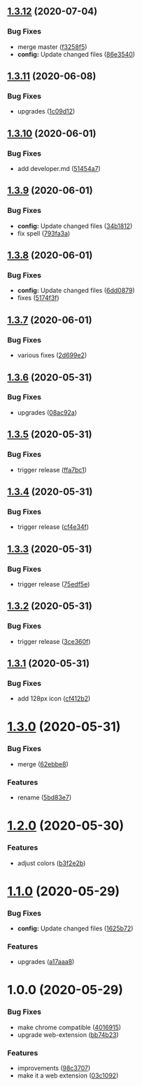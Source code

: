 ## [1.3.12](https://github.com/dword-design/accessibility-view/compare/v1.3.11...v1.3.12) (2020-07-04)


### Bug Fixes

* merge master ([f3258f5](https://github.com/dword-design/accessibility-view/commit/f3258f57528f67df4ac356fd108120bf5bec7f9b))
* **config:** Update changed files ([86e3540](https://github.com/dword-design/accessibility-view/commit/86e35400b7726054e1493e21b878116336370ff6))

## [1.3.11](https://github.com/dword-design/accessibility-view/compare/v1.3.10...v1.3.11) (2020-06-08)


### Bug Fixes

* upgrades ([1c09d12](https://github.com/dword-design/accessibility-view/commit/1c09d12a5c2bf7c626d4737e197bda5c3377fece))

## [1.3.10](https://github.com/dword-design/accessibility-view/compare/v1.3.9...v1.3.10) (2020-06-01)


### Bug Fixes

* add developer.md ([51454a7](https://github.com/dword-design/accessibility-view/commit/51454a7048bf4b62885a067850c358385db98489))

## [1.3.9](https://github.com/dword-design/accessibility-view/compare/v1.3.8...v1.3.9) (2020-06-01)


### Bug Fixes

* **config:** Update changed files ([34b1812](https://github.com/dword-design/accessibility-view/commit/34b181282ab3b45d31322605c581b324429e12f0))
* fix spell ([793fa3a](https://github.com/dword-design/accessibility-view/commit/793fa3a36ce1bb760937fa635395b9aa8b14cea5))

## [1.3.8](https://github.com/dword-design/accessibility-view/compare/v1.3.7...v1.3.8) (2020-06-01)


### Bug Fixes

* **config:** Update changed files ([6dd0879](https://github.com/dword-design/accessibility-view/commit/6dd0879f8ea291c2852188e0362a6c50255d4c35))
* fixes ([5174f3f](https://github.com/dword-design/accessibility-view/commit/5174f3fb494ac4d897be2d3ffb3ee4f4512c6462))

## [1.3.7](https://github.com/dword-design/accessibility-view/compare/v1.3.6...v1.3.7) (2020-06-01)


### Bug Fixes

* various fixes ([2d699e2](https://github.com/dword-design/accessibility-view/commit/2d699e23a67f532abbcfeadae62c82faee262c55))

## [1.3.6](https://github.com/dword-design/accessibility-view/compare/v1.3.5...v1.3.6) (2020-05-31)


### Bug Fixes

* upgrades ([08ac92a](https://github.com/dword-design/accessibility-view/commit/08ac92a26f0d75e678b19881d848245cf2417a06))

## [1.3.5](https://github.com/dword-design/accessibility-view/compare/v1.3.4...v1.3.5) (2020-05-31)


### Bug Fixes

* trigger release ([ffa7bc1](https://github.com/dword-design/accessibility-view/commit/ffa7bc1870b3aed9c888c51e6b10bf1f63c102ef))

## [1.3.4](https://github.com/dword-design/accessibility-view/compare/v1.3.3...v1.3.4) (2020-05-31)


### Bug Fixes

* trigger release ([cf4e34f](https://github.com/dword-design/accessibility-view/commit/cf4e34f1ab7f68c1f219cc59e36e778cf5f9d9bc))

## [1.3.3](https://github.com/dword-design/accessibility-view/compare/v1.3.2...v1.3.3) (2020-05-31)


### Bug Fixes

* trigger release ([75edf5e](https://github.com/dword-design/accessibility-view/commit/75edf5ee94c6ac7aea76b059b1eec87103072fd1))

## [1.3.2](https://github.com/dword-design/accessibility-view/compare/v1.3.1...v1.3.2) (2020-05-31)


### Bug Fixes

* trigger release ([3ce360f](https://github.com/dword-design/accessibility-view/commit/3ce360fda45a9ac1122f1e792362ff7c6b532973))

## [1.3.1](https://github.com/dword-design/accessibility-view/compare/v1.3.0...v1.3.1) (2020-05-31)


### Bug Fixes

* add 128px icon ([cf412b2](https://github.com/dword-design/accessibility-view/commit/cf412b2ad0c7167554bc7164dd4e0c16f34afd0c))

# [1.3.0](https://github.com/dword-design/accessibility-view/compare/v1.2.0...v1.3.0) (2020-05-31)


### Bug Fixes

* merge ([62ebbe8](https://github.com/dword-design/accessibility-view/commit/62ebbe8f6978a433a7f0b1e21d4524b153014975))


### Features

* rename ([5bd83e7](https://github.com/dword-design/accessibility-view/commit/5bd83e7c02906e6ab4d4ebd82ff9a6def4eec659))

# [1.2.0](https://github.com/dword-design/accessible-view/compare/v1.1.0...v1.2.0) (2020-05-30)


### Features

* adjust colors ([b3f2e2b](https://github.com/dword-design/accessible-view/commit/b3f2e2b0f665396496ed9a740d6a09a6a87cd0bb))

# [1.1.0](https://github.com/dword-design/accessible-view/compare/v1.0.0...v1.1.0) (2020-05-29)


### Bug Fixes

* **config:** Update changed files ([1625b72](https://github.com/dword-design/accessible-view/commit/1625b72a99bdc2cad8c4976324f42b7aedfb30d2))


### Features

* upgrades ([a17aaa8](https://github.com/dword-design/accessible-view/commit/a17aaa89fa929aaf3229bd636e57889697593f6e))

# 1.0.0 (2020-05-29)


### Bug Fixes

* make chrome compatible ([4016915](https://github.com/dword-design/accessibility-mode/commit/40169150f9df5dbbe832e3f550198819a36f75c9))
* upgrade web-extension ([bb74b23](https://github.com/dword-design/accessibility-mode/commit/bb74b2351245ee0ca01255d39908d1135a2c62be))


### Features

* improvements ([98c3707](https://github.com/dword-design/accessibility-mode/commit/98c3707cfd13a020172d26a8c43e11ba15dfcccd))
* make it a web extension ([03c1092](https://github.com/dword-design/accessibility-mode/commit/03c1092d96f03ff9327f65187d95e090f30b754d))
